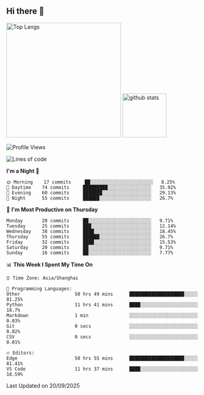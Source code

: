 ## Hi there 👋
<p align="left"> 
  <img alt="Top Langs" height="300px" src="https://github-readme-stats.vercel.app/api/top-langs/?username=Sierraki&layout=compact&show_icons=true&theme=onedark" />
  <a href="https://github.com/Sierraki/LC_Solve">
   <img alt="github stats"height="115px"  src="https://github-readme-stats.vercel.app/api/pin/?username=Sierraki&repo=LC_Solve&theme=onedark&show_icons=true" />
  </a>


<!--START_SECTION:waka-->
![Profile Views](http://img.shields.io/badge/Profile%20Views-0-blue)

![Lines of code](https://img.shields.io/badge/From%20Hello%20World%20I%27ve%20Written-598750%20lines%20of%20code-blue)

**I'm a Night 🦉** 

```text
🌞 Morning    17 commits     ██░░░░░░░░░░░░░░░░░░░░░░░   8.25% 
🌆 Daytime    74 commits     █████████░░░░░░░░░░░░░░░░   35.92% 
🌃 Evening    60 commits     ███████░░░░░░░░░░░░░░░░░░   29.13% 
🌙 Night      55 commits     ██████░░░░░░░░░░░░░░░░░░░   26.7%

```
📅 **I'm Most Productive on Thursday** 

```text
Monday       20 commits     ██░░░░░░░░░░░░░░░░░░░░░░░   9.71% 
Tuesday      25 commits     ███░░░░░░░░░░░░░░░░░░░░░░   12.14% 
Wednesday    38 commits     ████░░░░░░░░░░░░░░░░░░░░░   18.45% 
Thursday     55 commits     ██████░░░░░░░░░░░░░░░░░░░   26.7% 
Friday       32 commits     ████░░░░░░░░░░░░░░░░░░░░░   15.53% 
Saturday     20 commits     ██░░░░░░░░░░░░░░░░░░░░░░░   9.71% 
Sunday       16 commits     ██░░░░░░░░░░░░░░░░░░░░░░░   7.77%

```


📊 **This Week I Spent My Time On** 

```text
⌚︎ Time Zone: Asia/Shanghai

💬 Programming Languages: 
Other                    50 hrs 49 mins      ████████████████████░░░░░   81.25% 
Python                   11 hrs 41 mins      ████░░░░░░░░░░░░░░░░░░░░░   18.7% 
Markdown                 1 min               ░░░░░░░░░░░░░░░░░░░░░░░░░   0.03% 
Git                      0 secs              ░░░░░░░░░░░░░░░░░░░░░░░░░   0.02% 
CSV                      0 secs              ░░░░░░░░░░░░░░░░░░░░░░░░░   0.01%

🔥 Editors: 
Edge                     50 hrs 55 mins      ████████████████████░░░░░   81.41% 
VS Code                  11 hrs 37 mins      ████░░░░░░░░░░░░░░░░░░░░░   18.59%

```


 Last Updated on 20/09/2025
<!--END_SECTION:waka-->
